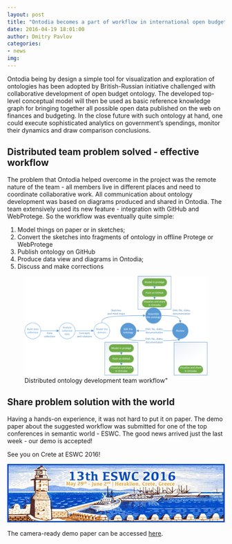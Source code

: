 ```yaml
---
layout: post
title: "Ontodia becomes a part of workflow in international open budget ontology project"
date: 2016-04-19 18:01:00
author: Dmitry Pavlov
categories:
- news
img:
---
```


Ontodia being by design a simple tool for visualization and exploration of ontologies has been adopted by
British-Russian initiative challenged with collaborative development of open budget ontology. The
developed top-level conceptual model will then be used as basic reference knowledge graph for bringing
together all possible open data published on the web on finances and budgeting. In the close future with
such ontology at hand, one could execute sophisticated analytics on government’s spendings, monitor their
dynamics and draw comparison conclusions.

<!-- more -->

## Distributed team problem solved - effective workflow

The problem that Ontodia helped overcome in the project was the remote nature of the team -
all members live in different places and need to coordinate collaborative work. All
communication about ontology development was based on diagrams produced and shared in Ontodia.
The team extensively used its new feature - integration with GitHub and WebProtege. So the
workflow was eventually quite simple:

1. Model things on paper or in sketches;
2. Convert the sketches into fragments of ontology in offline Protege or WebProtege
3. Publish ontology on GitHub
4. Produce data view and diagrams in Ontodia;
5. Discuss and make corrections

<figure>
    <img src="/assets/img/blog/WorkFlow.png" alt="Distributed ontology development team workflow"/>
    <figcaption>Distributed ontology development team workflow"</figcaption>
</figure>

## Share problem solution with the world

Having a hands-on experience, it was not hard to put it on paper. The demo paper about the suggested
workflow was submitted for one of the top conferences in semantic world - ESWC. The good news
arrived just the last week - our demo is accepted!

See you on Crete at ESWC 2016!

<a href="http://2016.eswc-conferences.org"><img src="/assets/img/blog/img2.jpg" alt="Distributed ontology development team workflow"/></a>

The camera-ready demo paper can be accessed [here](https://drive.google.com/a/vismart.biz/file/d/0Bz4gn2zurbAwSTNzRVQwY0pJSms/view).
